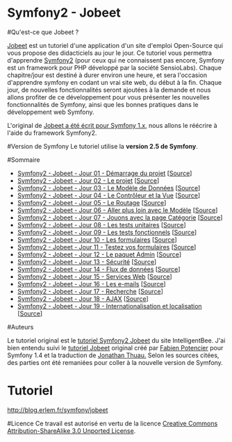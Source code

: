 Symfony2 - Jobeet
===================

#Qu'est-ce que Jobeet ?

[Jobeet](http://www.jobeet.org/) est un tutoriel d'une application d'un site d'emploi Open-Source qui vous propose des didacticiels au jour le jour. Ce tutoriel vous permettra d'apprendre [Symfony2](http://symfony.com/) (pour ceux qui ne connaissent pas encore, Symfony est un framework pour PHP développé par la société SensioLabs). 
Chaque chapitre/jour est destiné à durer environ une heure, et sera l'occasion d'apprendre symfony en codant un vrai site web, du début à la fin. 
Chaque jour, de nouvelles fonctionnalités seront ajoutées à la demande et nous allons profiter de ce développement pour vous présenter les nouvelles fonctionnalités de Symfony, ainsi que les bonnes pratiques dans le développement web Symfony.

L'original de [Jobeet a été écrit pour Symfony 1.x](http://symfony.com/legacy/doc/jobeet?orm=Doctrine), nous allons le réécrire à l'aide du framework Symfony2.

#Version de Symfony
Le tutoriel utilise la **version 2.5 de Symfony**.

#Sommaire

 - [Symfony2 - Jobeet - Jour 01 - Démarrage du projet](http://blog.erlem.fr/programmation/developpement-web/framework/40-symfony/100-symfony2-jobeet-jour-01-demarrage-du-projet) [[Source](http://www.intelligentbee.com/blog/2013/08/07/symfony2-jobeet-day-1-starting-up-the-project/)]
 - [Symfony2 - Jobeet - Jour 02 - Le projet](http://blog.erlem.fr/programmation/developpement-web/framework/40-symfony/101-symfony2-jobeet-jour-02-le-projet) [[Source](http://www.intelligentbee.com/blog/2013/08/08/symfony2-jobeet-day-2-the-project/)]
 - [Symfony2 - Jobeet - Jour 03 - Le Modèle de Données](http://blog.erlem.fr/programmation/developpement-web/framework/40-symfony/102-symfony2-jobeet-jour-03-le-modele-de-donnees) [[Source](http://www.intelligentbee.com/blog/2013/08/09/symfony2-jobeet-day-3-the-data-model/)]
 - [Symfony2 - Jobeet - Jour 04 - Le Contrôleur et la Vue](http://blog.erlem.fr/programmation/developpement-web/framework/40-symfony/103-symfony2-jobeet-jour-04-le-controleur-et-la-vue) [[Source](http://www.intelligentbee.com/blog/2013/08/10/symfony2-jobeet-day-4-the-controller-and-the-view/)]
 - [Symfony2 - Jobeet - Jour 05 - Le Routage](http://blog.erlem.fr/programmation/developpement-web/framework/40-symfony/104-symfony2-jobeet-jour-05-le-routage) [[Source](http://www.intelligentbee.com/blog/2013/08/11/symfony2-jobeet-day-5-the-routing/)]
 - [Symfony2 - Jobeet - Jour 06 - Aller plus loin avec le Modèle](http://blog.erlem.fr/programmation/developpement-web/framework/40-symfony/105-symfony2-jobeet-jour-06-aller-plus-loin-avec-le-modele) [[Source](http://www.intelligentbee.com/blog/2013/08/12/symfony2-jobeet-day-6-more-with-the-model/)]
 - [Symfony2 - Jobeet - Jour 07 - Jouons avec la page Catégorie](http://blog.erlem.fr/programmation/developpement-web/framework/40-symfony/106-symfony2-jobeet-jour-07-jouons-avec-la-page-categorie) [[Source](http://www.intelligentbee.com/blog/2013/08/13/symfony2-jobeet-day-7-playing-with-the-category-page/)]
 - [Symfony2 - Jobeet - Jour 08 - Les tests unitaires](http://blog.erlem.fr/programmation/developpement-web/framework/40-symfony/107-symfony2-jobeet-jour-08-les-tests-unitaires) [[Source](http://www.intelligentbee.com/blog/2013/08/14/symfony2-jobeet-day-8-the-unit-tests/)]
 - [Symfony2 - Jobeet - Jour 09 - Les tests fonctionnels](http://blog.erlem.fr/programmation/developpement-web/framework/40-symfony/108-symfony2-jobeet-jour-09-les-tests-fonctionnels) [[Source](http://www.intelligentbee.com/blog/2013/08/15/symfony2-jobeet-day-9-the-functional-tests/)]
 - [Symfony2 - Jobeet - Jour 10 - Les formulaires](http://blog.erlem.fr/programmation/developpement-web/framework/40-symfony/109-symfony2-jobeet-jour-10-les-formulaires) [[Source](http://www.intelligentbee.com/blog/2013/08/16/symfony2-jobeet-day-10-the-forms/)]
 - [Symfony2 - Jobeet - Jour 11 - Testez vos formulaires](http://blog.erlem.fr/programmation/developpement-web/framework/40-symfony/110-symfony2-jobeet-jour-11-testez-vos-formulaires) [[Source](http://www.intelligentbee.com/blog/2013/08/17/symfony2-jobeet-day-11-testing-your-forms/)]
 - [Symfony2 - Jobeet - Jour 12 - Le paquet Admin](http://blog.erlem.fr/programmation/developpement-web/framework/40-symfony/111-symfony2-jobeet-jour-12-le-paquet-admin) [[Source](http://www.intelligentbee.com/blog/2013/08/18/symfony2-jobeet-day-12-sonata-admin-bundle/)]
 - [Symfony2 - Jobeet - Jour 13 - Sécurité](http://blog.erlem.fr/programmation/developpement-web/framework/40-symfony/112-symfony2-jobeet-jour-13-securite) [[Source](http://www.intelligentbee.com/blog/2013/08/19/symfony2-jobeet-day-13-security/)]
 - [Symfony2 - Jobeet - Jour 14 - Flux de données](http://blog.erlem.fr/programmation/developpement-web/framework/40-symfony/113-symfony2-jobeet-jour-14-flux-de-donnees) [[Source](http://www.intelligentbee.com/blog/2013/08/20/symfony2-jobeet-day-14-feeds/)]
 - [Symfony2 - Jobeet - Jour 15 - Services Web](http://blog.erlem.fr/programmation/developpement-web/framework/40-symfony/114-symfony2-jobeet-jour-15-services-web) [[Source](http://www.intelligentbee.com/blog/2013/08/21/symfony2-jobeet-day-15-web-services/)]
 - [Symfony2 - Jobeet - Jour 16 - Les e-mails](http://blog.erlem.fr/programmation/developpement-web/framework/40-symfony/115-symfony2-jobeet-jour-16-les-e-mails) [[Source](http://www.intelligentbee.com/blog/2013/08/24/symfony2-jobeet-day-16-the-mailer/)]
 - [Symfony2 - Jobeet - Jour 17 - Recherche](http://blog.erlem.fr/programmation/developpement-web/framework/40-symfony/116-symfony2-jobeet-jour-17-recherche) [[Source](http://www.intelligentbee.com/blog/2013/08/29/symfony2-jobeet-day-17-search/)]
 - [Symfony2 - Jobeet - Jour 18 - AJAX](http://blog.erlem.fr/programmation/developpement-web/framework/40-symfony/117-symfony2-jobeet-jour-18-ajax) [[Source](http://www.intelligentbee.com/blog/2013/09/03/symfony2-jobeet-day-18-ajax/)]
 - [Symfony2 - Jobeet - Jour 19 - Internationalisation et localisation](http://blog.erlem.fr/programmation/developpement-web/framework/40-symfony/118-symfony2-jobeet-jour-19-internationalisation-et-localisation) [[Source](http://www.intelligentbee.com/blog/2013/09/09/symfony2-jobeet-day-19-internationalization-and-localization/)]

#Auteurs

Le tutoriel original est le [tutoriel Symfony2 Jobeet](http://www.intelligentbee.com/blog/2013/08/07/symfony2-jobeet-day-1-starting-up-the-project/) du site IntelligentBee. J'ai bien entendu suivi le [tutoriel Jobeet](http://symfony.com/legacy/doc/jobeet?orm=Doctrine) original créé par [Fabien Potencier](http://fabien.potencier.org/) pour Symfony 1.4 et la traduction de [Jonathan Thuau.](http://jobeet.thuau.fr/sommaire) Selon les sources citées, des parties ont été remaniées pour coller à la nouvelle version de Symfony.

# Tutoriel
http://blog.erlem.fr/symfony/jobeet

#Licence
Ce travail est autorisé en vertu de la licence [Creative Commons Attribution-ShareAlike 3.0 Unported License](http://creativecommons.org/licenses/by-sa/3.0/).
